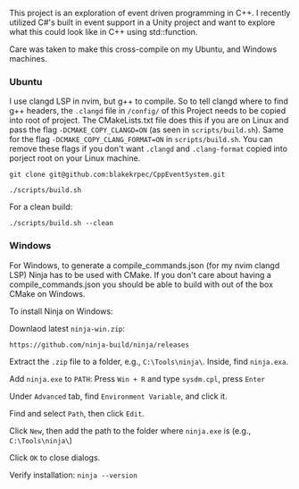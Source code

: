 This project is an exploration of event driven programming in C++. I recently utilized C#'s built in event support in a Unity project and want to explore what this could look like in C++ using std::function.


Care was taken to make this cross-compile on my Ubuntu, and Windows machines. 

### Ubuntu
I use clangd LSP in nvim, but g++ to compile. So to tell clangd where to find g++ headers, the `.clangd` file in `/config/` of this Project needs to be copied into root of project. The CMakeLists.txt file does this if you are on Linux and pass the flag `-DCMAKE_COPY_CLANGD=ON` (as seen in `scripts/build.sh`). Same for the flag `-DCMAKE_COPY_CLANG_FORMAT=ON` in `scripts/build.sh`. You can remove these flags if you don't want `.clangd` and `.clang-format` copied into porject root on your Linux machine.

```
git clone git@github.com:blakekrpec/CppEventSystem.git
```

```
./scripts/build.sh
```

For a clean build:
```
./scripts/build.sh --clean
```

### Windows
For Windows, to generate a compile_commands.json (for my nvim clangd LSP) Ninja has to be used with CMake. If you don't care about having a compile_commands.json you should be able to build with out of the box CMake on Windows.

To install Ninja on Windows:

Downlaod latest `ninja-win.zip`:
```
https://github.com/ninja-build/ninja/releases
```

Extract the `.zip` file to a folder, e.g., `C:\Tools\ninja\`. Inside, find `ninja.exa`.

Add `ninja.exe` to `PATH`: Press `Win + R` and type `sysdm.cpl`, press `Enter`

Under `Advanced` tab, find `Environment Variable`, and click it.

Find and select `Path`, then click `Edit`.

Click `New`, then add the path to the folder where `ninja.exe` is (e.g., `C:\Tools\ninja\`)

Click `OK` to close dialogs.

Verify installation: `ninja --version`

